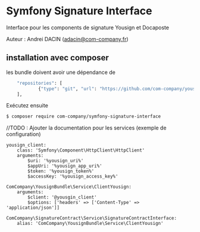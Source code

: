 # Symfony Signature Interface
Interface pour les components de signature Yousign et Docaposte

Auteur : Andrei DACIN (adacin@com-company.fr)
## installation avec composer
les bundle doivent avoir une dépendance de 
```bash
    "repositories": [
            {"type": "git", "url": "https://github.com/com-company/yousign-bundle"},
    ],
```

Exécutez ensuite
```bash
$ composer require com-company/symfony-signature-interface
```


//TODO : Ajouter la documentation pour les services (exemple de configuration)

    yousign_client:
        class: 'Symfony\Component\HttpClient\HttpClient'
        arguments:
            $uri: '%yousign_uri%'
            $appUri: '%yousign_app_uri%'
            $token: '%yousign_token%'
            $accessKey: '%yousign_access_key%'
        
    ComCompany\YousignBundle\Service\ClientYousign:
        arguments:
            $client: '@yousgin_client'   
            $options: ['headers' => ['Content-Type' => 'application/json']]
            
    ComCompany\SignatureContract\Service\SignatureContractInterface:
        alias: 'ComCompany\YousignBundle\Service\ClientYousign'
